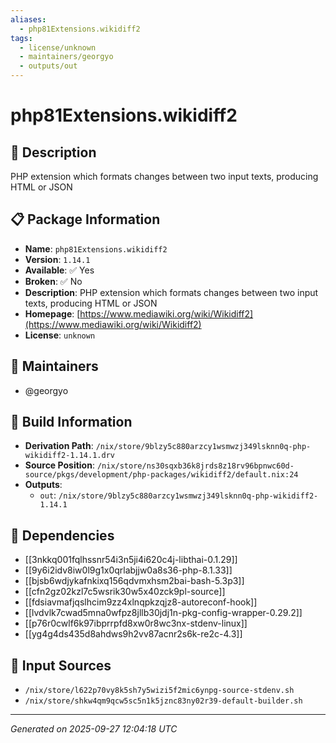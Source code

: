 ```yaml
---
aliases:
  - php81Extensions.wikidiff2
tags:
  - license/unknown
  - maintainers/georgyo
  - outputs/out
---
```


# php81Extensions.wikidiff2

## 📝 Description

PHP extension which formats changes between two input texts, producing HTML or JSON

## 📋 Package Information

- **Name**: `php81Extensions.wikidiff2`
- **Version**: `1.14.1`
- **Available**: ✅ Yes
- **Broken**: ✅ No
- **Description**: PHP extension which formats changes between two input texts, producing HTML or JSON
- **Homepage**: [https://www.mediawiki.org/wiki/Wikidiff2](https://www.mediawiki.org/wiki/Wikidiff2)
- **License**: `unknown`
## 👥 Maintainers

- @georgyo


## 🔧 Build Information

- **Derivation Path**: `/nix/store/9blzy5c880arzcy1wsmwzj349lsknn0q-php-wikidiff2-1.14.1.drv`
- **Source Position**: `/nix/store/ns30sqxb36k8jrds8z18rv96bpnwc60d-source/pkgs/development/php-packages/wikidiff2/default.nix:24`
- **Outputs**:
  - `out`:  `/nix/store/9blzy5c880arzcy1wsmwzj349lsknn0q-php-wikidiff2-1.14.1`

## 🔗 Dependencies

- [[3nkkq001fqlhssnr54i3n5ji4i620c4j-libthai-0.1.29]]
- [[9y6i2idv8iw0l9g1x0qrlabjjw0a8s36-php-8.1.33]]
- [[bjsb6wdjykafnkixq156qdvmxhsm2bai-bash-5.3p3]]
- [[cfn2gz02kzl7c5wsrik30w5x40zck9pl-source]]
- [[fdsiavmafjqslhcim9zz4xlnqpkzqjz8-autoreconf-hook]]
- [[lvdvlk7cwad5mna0wfpz8jllb30jdj1n-pkg-config-wrapper-0.29.2]]
- [[p76r0cwlf6k97ibprrpfd8xw0r8wc3nx-stdenv-linux]]
- [[yg4g4ds435d8ahdws9h2vv87acnr2s6k-re2c-4.3]]

## 📁 Input Sources

- `/nix/store/l622p70vy8k5sh7y5wizi5f2mic6ynpg-source-stdenv.sh`
- `/nix/store/shkw4qm9qcw5sc5n1k5jznc83ny02r39-default-builder.sh`

---
*Generated on 2025-09-27 12:04:18 UTC*
